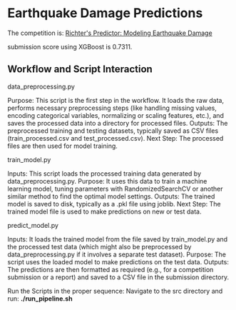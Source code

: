 # Earthquake Damage Predictions

The competition is: [Richter's Predictor: Modeling Earthquake Damage](https://drivendata.co/blog/richters-predictor-benchmark/)

submission score using XGBoost is 0.7311.

## Workflow and Script Interaction

data_preprocessing.py

Purpose: This script is the first step in the workflow. It loads the raw data, performs necessary preprocessing steps (like handling missing values, encoding categorical variables, normalizing or scaling features, etc.), and saves the processed data into a directory for processed files.
Outputs: The preprocessed training and testing datasets, typically saved as CSV files (train_processed.csv and test_processed.csv).
Next Step: The processed files are then used for model training.


train_model.py

Inputs: This script loads the processed training data generated by data_preprocessing.py.
Purpose: It uses this data to train a machine learning model, tuning parameters with RandomizedSearchCV or another similar method to find the optimal model settings.
Outputs: The trained model is saved to disk, typically as a .pkl file using joblib.
Next Step: The trained model file is used to make predictions on new or test data.


predict_model.py

Inputs: It loads the trained model from the file saved by train_model.py and the processed test data (which might also be preprocessed by data_preprocessing.py if it involves a separate test dataset).
Purpose: The script uses the loaded model to make predictions on the test data.
Outputs: The predictions are then formatted as required (e.g., for a competition submission or a report) and saved to a CSV file in the submission directory.

Run the Scripts in the proper sequence:
Navigate to the src directory  and run:
**./run_pipeline.sh**